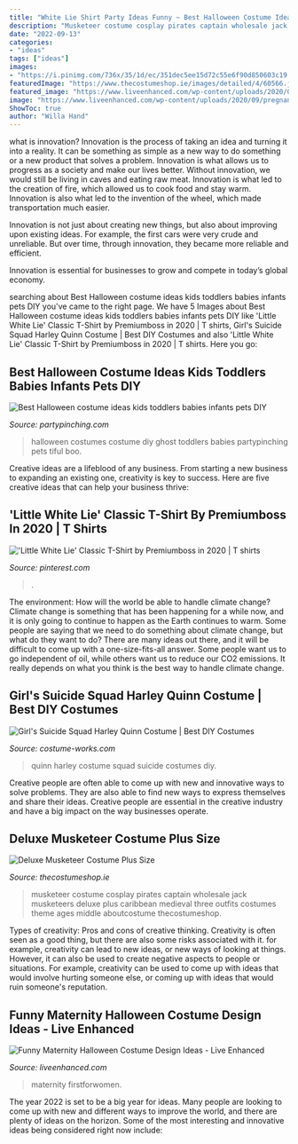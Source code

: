 ```yaml
---
title: "White Lie Shirt Party Ideas Funny ~ Best Halloween Costume Ideas Kids Toddlers Babies Infants Pets Diy"
description: "Musketeer costume cosplay pirates captain wholesale jack musketeers deluxe plus caribbean medieval three outfits costumes theme ages middle aboutcostume thecostumeshop"
date: "2022-09-13"
categories:
- "ideas"
tags: ["ideas"]
images:
- "https://i.pinimg.com/736x/35/1d/ec/351dec5ee15d72c55e6f90d850603c19.jpg"
featuredImage: "https://www.thecostumeshop.ie/images/detailed/4/60566.jpg"
featured_image: "https://www.liveenhanced.com/wp-content/uploads/2020/09/pregnancy-halloween-costumes-10-1.png"
image: "https://www.liveenhanced.com/wp-content/uploads/2020/09/pregnancy-halloween-costumes-10-1.png"
ShowToc: true
author: "Willa Hand"
---
```



what is innovation?
Innovation is the process of taking an idea and turning it into a reality. It can be something as simple as a new way to do something or a new product that solves a problem. Innovation is what allows us to progress as a society and make our lives better.
Without innovation, we would still be living in caves and eating raw meat. Innovation is what led to the creation of fire, which allowed us to cook food and stay warm. Innovation is also what led to the invention of the wheel, which made transportation much easier.

Innovation is not just about creating new things, but also about improving upon existing ideas. For example, the first cars were very crude and unreliable. But over time, through innovation, they became more reliable and efficient.

Innovation is essential for businesses to grow and compete in today’s global economy.

	

		
searching about Best Halloween costume ideas kids toddlers babies infants pets DIY you've came to the right page. We have 5 Images about Best Halloween costume ideas kids toddlers babies infants pets DIY like &#039;Little White Lie&#039; Classic T-Shirt by Premiumboss in 2020 | T shirts, Girl&#039;s Suicide Squad Harley Quinn Costume | Best DIY Costumes and also &#039;Little White Lie&#039; Classic T-Shirt by Premiumboss in 2020 | T shirts. Here you go:
		
    
## Best Halloween Costume Ideas Kids Toddlers Babies Infants Pets DIY

<img loading=lazy src="http://www.partypinching.com/s/cc_images/cache_4099819268.jpg?t=1472707649" onerror="this.onerror=null;this.src='https://tse3.mm.bing.net/th?id=OIP.GYmc6YBZiBtAaScKhD0_dQHaKC&amp;pid=15.1';" alt="Best Halloween costume ideas kids toddlers babies infants pets DIY">

_Source: partypinching.com_

>halloween costumes costume diy ghost toddlers babies partypinching pets tiful boo. 

	

Creative ideas are a lifeblood of any business. From starting a new business to expanding an existing one, creativity is key to success. Here are five creative ideas that can help your business thrive:

    
## &#039;Little White Lie&#039; Classic T-Shirt By Premiumboss In 2020 | T Shirts

<img loading=lazy src="https://i.pinimg.com/736x/35/1d/ec/351dec5ee15d72c55e6f90d850603c19.jpg" onerror="this.onerror=null;this.src='https://tse1.mm.bing.net/th?id=OIP.vvRc2YuMLDC6xXwK9bHRtQHaLG&amp;pid=15.1';" alt="&#039;Little White Lie&#039; Classic T-Shirt by Premiumboss in 2020 | T shirts">

_Source: pinterest.com_

>. 

	

The environment: How will the world be able to handle climate change?
Climate change is something that has been happening for a while now, and it is only going to continue to happen as the Earth continues to warm. Some people are saying that we need to do something about climate change, but what do they want to do? There are many ideas out there, and it will be difficult to come up with a one-size-fits-all answer. Some people want us to go independent of oil, while others want us to reduce our CO2 emissions. It really depends on what you think is the best way to handle climate change.

    
## Girl&#039;s Suicide Squad Harley Quinn Costume | Best DIY Costumes

<img loading=lazy src="https://photos.costume-works.com/full/suicide_squad_harley_quinn.jpg" onerror="this.onerror=null;this.src='https://tse1.mm.bing.net/th?id=OIP.zinzMmgcKNXkP0d8r-TXFAHaL6&amp;pid=15.1';" alt="Girl&#039;s Suicide Squad Harley Quinn Costume | Best DIY Costumes">

_Source: costume-works.com_

>quinn harley costume squad suicide costumes diy. 

	

Creative people are often able to come up with new and innovative ways to solve problems. They are also able to find new ways to express themselves and share their ideas. Creative people are essential in the creative industry and have a big impact on the way businesses operate.

    
## Deluxe Musketeer Costume Plus Size

<img loading=lazy src="https://www.thecostumeshop.ie/images/detailed/4/60566.jpg" onerror="this.onerror=null;this.src='https://tse3.mm.bing.net/th?id=OIP.rfisN_CMPMxtOtv4pMWbAQHaRA&amp;pid=15.1';" alt="Deluxe Musketeer Costume Plus Size">

_Source: thecostumeshop.ie_

>musketeer costume cosplay pirates captain wholesale jack musketeers deluxe plus caribbean medieval three outfits costumes theme ages middle aboutcostume thecostumeshop. 

	

Types of creativity: Pros and cons of creative thinking.
Creativity is often seen as a good thing, but there are also some risks associated with it. for example, creativity can lead to new ideas, or new ways of looking at things. However, it can also be used to create negative aspects to people or situations. For example, creativity can be used to come up with ideas that would involve hurting someone else, or coming up with ideas that would ruin someone's reputation.

    
## Funny Maternity Halloween Costume Design Ideas - Live Enhanced

<img loading=lazy src="https://www.liveenhanced.com/wp-content/uploads/2020/09/pregnancy-halloween-costumes-10-1.png" onerror="this.onerror=null;this.src='https://tse4.mm.bing.net/th?id=OIP.tk09JJhKFIEM-2PG3TAdGgHaHb&amp;pid=15.1';" alt="Funny Maternity Halloween Costume Design Ideas - Live Enhanced">

_Source: liveenhanced.com_

>maternity firstforwomen. 

	

The year 2022 is set to be a big year for ideas. Many people are looking to come up with new and different ways to improve the world, and there are plenty of ideas on the horizon. Some of the most interesting and innovative ideas being considered right now include: 

